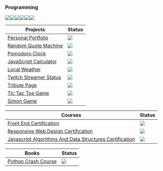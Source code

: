 ### Programming

![](https://img.shields.io/badge/-fff.svg?logo=html5&style=popout-square)![](https://img.shields.io/badge/-fff.svg?logo=css3&style=popout-square)![](https://img.shields.io/badge/-fff.svg?logo=bootstrap&style=popout-square)![](https://img.shields.io/badge/-fff.svg?logo=javascript&style=popout-square)![](https://img.shields.io/badge/-fff.svg?logo=jquery&style=popout-square)![](https://img.shields.io/badge/-fff.svg?logo=python&style=popout-square)

| Projects                                                             | Status                                               |
| -------------------------------------------------------------------- | ---------------------------------------------------- |
| [Personal Portfolio](http://rotyflo.com/)                            | ![](https://img.shields.io/badge/complete-green.svg) |
| [Random Quote Machine](http://rotyflo.com/random-quote-machine/)     | ![](https://img.shields.io/badge/complete-green.svg) |
| [Pomodoro Clock](http://rotyflo.com/pomodoro-clock/)                 | ![](https://img.shields.io/badge/complete-green.svg) |
| [JavaScript Calculator](http://rotyflo.com/js-calc/)                 | ![](https://img.shields.io/badge/complete-green.svg) |
| [Local Weather](http://rotyflo.com/weather-app/)                     | ![](https://img.shields.io/badge/complete-green.svg) |
| [Twitch Streamer Status](http://rotyflo.com/twitch-streamer-status/) | ![](https://img.shields.io/badge/complete-green.svg) |
| [Tribute Page](http://rotyflo.com/tribute-page/)                     | ![](https://img.shields.io/badge/complete-green.svg) |
| [Tic Tac Toe Game](http://rotyflo.com/tic-tac-toe/)                  | ![](https://img.shields.io/badge/complete-green.svg) |
| [Simon Game](http://rotyflo.com/simon-game/)                         | ![](https://img.shields.io/badge/complete-green.svg) |

| Courses                                                     | Status                                                |                         
| ----------------------------------------------------------- | ----------------------------------------------------- |
| [Front End Certification]()                                 | ![](https://img.shields.io/badge/complete-green.svg)  |
| [Responsive Web Design Certification]()                     | ![](https://img.shields.io/badge/in_progress-red.svg) |
| [Javascript Algorithms And Data Structures Certification]() | ![](https://img.shields.io/badge/in_progress-red.svg) |

| Books                   | Status                                                |
|-------------------------| ----------------------------------------------------- |
| [Python Crash Course]() | ![](https://img.shields.io/badge/in_progress-red.svg) |
